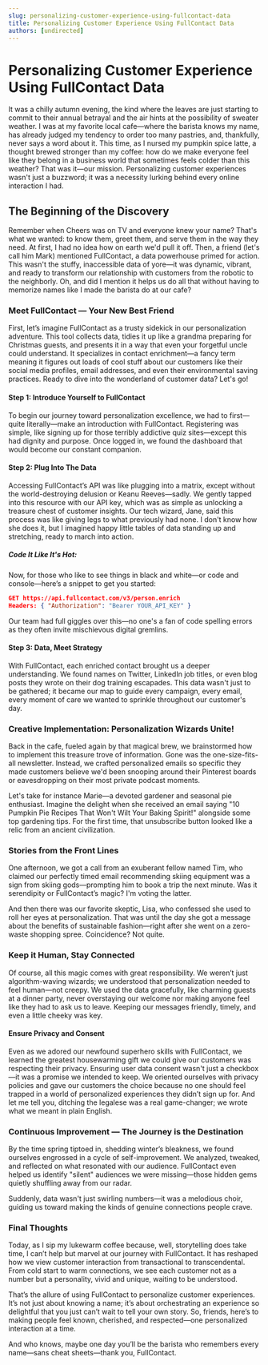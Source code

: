 ```yaml
---
slug: personalizing-customer-experience-using-fullcontact-data
title: Personalizing Customer Experience Using FullContact Data
authors: [undirected]
---
```



# Personalizing Customer Experience Using FullContact Data

It was a chilly autumn evening, the kind where the leaves are just starting to commit to their annual betrayal and the air hints at the possibility of sweater weather. I was at my favorite local cafe—where the barista knows my name, has already judged my tendency to order too many pastries, and, thankfully, never says a word about it. This time, as I nursed my pumpkin spice latte, a thought brewed stronger than my coffee: how do we make everyone feel like they belong in a business world that sometimes feels colder than this weather? That was it—our mission. Personalizing customer experiences wasn't just a buzzword; it was a necessity lurking behind every online interaction I had.

## The Beginning of the Discovery

Remember when Cheers was on TV and everyone knew your name? That's what we wanted: to know them, greet them, and serve them in the way they need. At first, I had no idea how on earth we'd pull it off. Then, a friend (let's call him Mark) mentioned FullContact, a data powerhouse primed for action. This wasn't the stuffy, inaccessible data of yore—it was dynamic, vibrant, and ready to transform our relationship with customers from the robotic to the neighborly. Oh, and did I mention it helps us do all that without having to memorize names like I made the barista do at our cafe?

### Meet FullContact — Your New Best Friend

First, let’s imagine FullContact as a trusty sidekick in our personalization adventure. This tool collects data, tidies it up like a grandma preparing for Christmas guests, and presents it in a way that even your forgetful uncle could understand. It specializes in contact enrichment—a fancy term meaning it figures out loads of cool stuff about our customers like their social media profiles, email addresses, and even their environmental saving practices. Ready to dive into the wonderland of customer data? Let's go!

#### Step 1: Introduce Yourself to FullContact

To begin our journey toward personalization excellence, we had to first—quite literally—make an introduction with FullContact. Registering was simple, like signing up for those terribly addictive quiz sites—except this had dignity and purpose. Once logged in, we found the dashboard that would become our constant companion.

#### Step 2: Plug Into The Data

Accessing FullContact’s API was like plugging into a matrix, except without the world-destroying delusion or Keanu Reeves—sadly. We gently tapped into this resource with our API key, which was as simple as unlocking a treasure chest of customer insights. Our tech wizard, Jane, said this process was like giving legs to what previously had none. I don't know how she does it, but I imagined happy little tables of data standing up and stretching, ready to march into action.

##### Code It Like It's Hot:

Now, for those who like to see things in black and white—or code and console—here’s a snippet to get you started:

```json
GET https://api.fullcontact.com/v3/person.enrich
Headers: { "Authorization": "Bearer YOUR_API_KEY" }
```
Our team had full giggles over this—no one's a fan of code spelling errors as they often invite mischievous digital gremlins.

#### Step 3: Data, Meet Strategy

With FullContact, each enriched contact brought us a deeper understanding. We found names on Twitter, LinkedIn job titles, or even blog posts they wrote on their dog training escapades. This data wasn't just to be gathered; it became our map to guide every campaign, every email, every moment of care we wanted to sprinkle throughout our customer's day.

### Creative Implementation: Personalization Wizards Unite!

Back in the cafe, fueled again by that magical brew, we brainstormed how to implement this treasure trove of information. Gone was the one-size-fits-all newsletter. Instead, we crafted personalized emails so specific they made customers believe we'd been snooping around their Pinterest boards or eavesdropping on their most private podcast moments.

Let's take for instance Marie—a devoted gardener and seasonal pie enthusiast. Imagine the delight when she received an email saying "10 Pumpkin Pie Recipes That Won't Wilt Your Baking Spirit!" alongside some top gardening tips. For the first time, that unsubscribe button looked like a relic from an ancient civilization.

### Stories from the Front Lines

One afternoon, we got a call from an exuberant fellow named Tim, who claimed our perfectly timed email recommending skiing equipment was a sign from skiing gods—prompting him to book a trip the next minute. Was it serendipity or FullContact’s magic? I'm voting the latter.

And then there was our favorite skeptic, Lisa, who confessed she used to roll her eyes at personalization. That was until the day she got a message about the benefits of sustainable fashion—right after she went on a zero-waste shopping spree. Coincidence? Not quite.

### Keep it Human, Stay Connected

Of course, all this magic comes with great responsibility. We weren’t just algorithm-waving wizards; we understood that personalization needed to feel human—not creepy. We used the data gracefully, like charming guests at a dinner party, never overstaying our welcome nor making anyone feel like they had to ask us to leave. Keeping our messages friendly, timely, and even a little cheeky was key.

#### Ensure Privacy and Consent

Even as we adored our newfound superhero skills with FullContact, we learned the greatest housewarming gift we could give our customers was respecting their privacy. Ensuring user data consent wasn't just a checkbox—it was a promise we intended to keep. We oriented ourselves with privacy policies and gave our customers the choice because no one should feel trapped in a world of personalized experiences they didn’t sign up for. And let me tell you, ditching the legalese was a real game-changer; we wrote what we meant in plain English.

### Continuous Improvement — The Journey is the Destination

By the time spring tiptoed in, shedding winter’s bleakness, we found ourselves engrossed in a cycle of self-improvement. We analyzed, tweaked, and reflected on what resonated with our audience. FullContact even helped us identify "silent" audiences we were missing—those hidden gems quietly shuffling away from our radar.

Suddenly, data wasn't just swirling numbers—it was a melodious choir, guiding us toward making the kinds of genuine connections people crave.

### Final Thoughts

Today, as I sip my lukewarm coffee because, well, storytelling does take time, I can’t help but marvel at our journey with FullContact. It has reshaped how we view customer interaction from transactional to transcendental. From cold start to warm connections, we see each customer not as a number but a personality, vivid and unique, waiting to be understood.

That’s the allure of using FullContact to personalize customer experiences. It’s not just about knowing a name; it’s about orchestrating an experience so delightful that you just can’t wait to tell your own story. So, friends, here’s to making people feel known, cherished, and respected—one personalized interaction at a time.

And who knows, maybe one day you’ll be the barista who remembers every name—sans cheat sheets—thank you, FullContact.